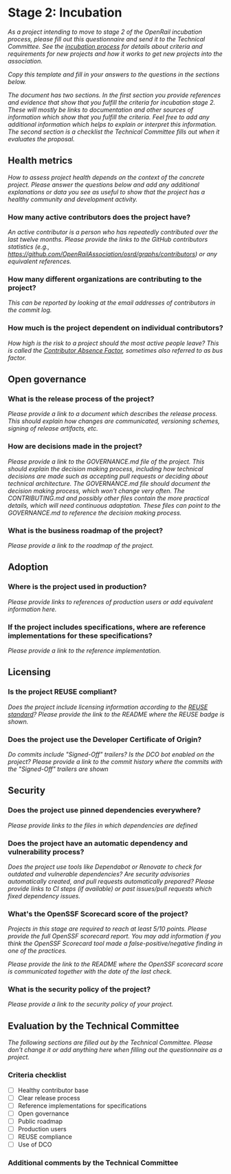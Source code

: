 # Stage 2: Incubation

*As a project intending to move to stage 2 of the OpenRail incubation process, please fill out this questionnaire and send it to the Technical Committee. See the [incubation process](../../incubation-process.md) for details about criteria and requirements for new projects and how it works to get new projects into the association.*

*Copy this template and fill in your answers to the questions in the sections below.*

*The document has two sections. In the first section you provide references and evidence that show that you fulfill the criteria for incubation stage 2. These will mostly be links to documentation and other sources of information which show that you fulfill the criteria. Feel free to add any additional information which helps to explain or interpret this information. The second section is a checklist the Technical Committee fills out when it evaluates the proposal.*

## Health metrics

*How to assess project health depends on the context of the concrete project. Please answer the questions below and add any additional explanations or data you see as useful to show that the project has a healthy community and development activity.*

### How many active contributors does the project have?

*An active contributor is a person who has repeatedly contributed over the last twelve months. Please provide the links to the GitHub contributors statistics (e.g., https://github.com/OpenRailAssociation/osrd/graphs/contributors) or any equivalent references.*

### How many different organizations are contributing to the project?

*This can be reported by looking at the email addresses of contributors in the commit log.*

### How much is the project dependent on individual contributors?

*How high is the risk to a project should the most active people leave? This is called the [Contributor Absence Factor](https://chaoss.community/kb/metric-contributor-absence-factor/), sometimes also referred to as bus factor.*


## Open governance

### What is the release process of the project?

*Please provide a link to a document which describes the release process. This should explain how changes are communicated, versioning schemes, signing of release artifacts, etc.*

### How are decisions made in the project?

*Please provide a link to the GOVERNANCE.md file of the project. This should explain the decision making process, including how technical decisions are made such as accepting pull requests or deciding about technical architecture. The GOVERNANCE.md file should document the decision making process, which won't change very often. The CONTRIBUTING.md and possibly other files contain the more practical details, which will need continuous adaptation. These files can point to the GOVERNANCE.md to reference the decision making process.*

### What is the business roadmap of the project?

*Please provide a link to the roadmap of the project.*


## Adoption

### Where is the project used in production?

*Please provide links to references of production users or add equivalent information here.*

### If the project includes specifications, where are reference implementations for these specifications?

*Please provide a link to the reference implementation.*


## Licensing

### Is the project REUSE compliant?

*Does the project include licensing information according to the [REUSE standard](https://reuse.software)? Please provide the link to the README where the REUSE badge is shown.*

### Does the project use the Developer Certificate of Origin?

*Do commits include "Signed-Off" trailers? Is the DCO bot enabled on the project? Please provide a link to the commit history where the commits with the "Signed-Off" trailers are shown*


## Security

### Does the project use pinned dependencies everywhere?

*Please provide links to the files in which dependencies are defined*


### Does the project have an automatic dependency and vulnerability process?

*Does the project use tools like Dependabot or Renovate to check for outdated and vulnerable dependencies? Are security advisories automatically created, and pull requests automatically prepared? Please provide links to CI steps (if available) or past issues/pull requests which fixed dependency issues.*

### What's the OpenSSF Scorecard score of the project?

*Projects in this stage are required to reach at least 5/10 points. Please provide the full OpenSSF scorecard report. You may add information if you think the OpenSSF Scorecard tool made a false-positive/negative finding in one of the practices.*

*Please provide the link to the README where the OpenSSF scorecard score is communicated together with the date of the last check.*

### What is the security policy of the project?

*Please provide a link to the security policy of your project.*


## Evaluation by the Technical Committee

*The following sections are filled out by the Technical Committee. Please don't change it or add anything here when filling out the questionnaire as a project.*

### Criteria checklist

* [ ] Healthy contributor base
* [ ] Clear release process
* [ ] Reference implementations for specifications
* [ ] Open governance
* [ ] Public roadmap
* [ ] Production users
* [ ] REUSE compliance
* [ ] Use of DCO

### Additional comments by the Technical Committee
